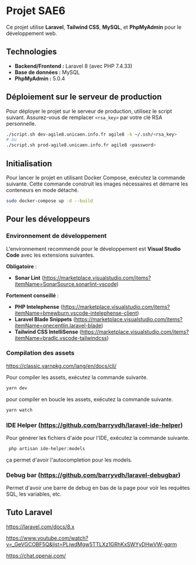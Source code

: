 # Projet SAE6

Ce projet utilise **Laravel**, **Tailwind CSS**, **MySQL**, et **PhpMyAdmin** pour le développement web.


## Technologies

- **Backend/Frontend :** Laravel 8 (avec PHP 7.4.33)
- **Base de données :** MySQL
- **PhpMyAdmin :** 5.0.4

## Déploiement sur le serveur de production

Pour déployer le projet sur le serveur de production, utilisez le script suivant. Assurez-vous de remplacer `<rsa_key>` par votre clé RSA personnelle.

```bash
./script.sh dev-agile8.unicaen.info.fr agile8 -k ~/.ssh/<rsa_key>
# ou
./script.sh prod-agile8.unicaen.info.fr agile8 <password>
```

## Initialisation

Pour lancer le projet en utilisant Docker Compose, exécutez la commande suivante. Cette commande construit les images nécessaires et démarre les conteneurs en mode détaché.

```bash
sudo docker-compose up -d --build
```


## Pour les développeurs

### Environnement de développement

L'environnement recommendé pour le développement est **Visual Studio Code** avec les extensions suivantes.

**Obligatoire** :
- **Sonar Lint** (https://marketplace.visualstudio.com/items?itemName=SonarSource.sonarlint-vscode)

**Fortement conseillé** :

- **PHP Intelephense** (https://marketplace.visualstudio.com/items?itemName=bmewburn.vscode-intelephense-client)
- **Laravel Blade Snippets** (https://marketplace.visualstudio.com/items?itemName=onecentlin.laravel-blade)
- **Tailwind CSS IntelliSense** (https://marketplace.visualstudio.com/items?itemName=bradlc.vscode-tailwindcss)

### Compilation des assets

https://classic.yarnpkg.com/lang/en/docs/cli/

Pour compiler les assets, exécutez la commande suivante.

```bash
yarn dev
```

pour compiler en boucle les assets, exécutez la commande suivante.

```bash
yarn watch
```


### IDE Helper (https://github.com/barryvdh/laravel-ide-helper)


Pour générer les fichiers d'aide pour l'IDE, exécutez la commande suivante.

```bash
 php artisan ide-helper:models
```

ça permet d'avoir l'autocompletion pour les models.

### Debug bar (https://github.com/barryvdh/laravel-debugbar)

Permet d'avoir une barre de debug en bas de la page pour voir les requêtes SQL, les variables, etc.


## Tuto Laravel

https://laravel.com/docs/8.x

https://www.youtube.com/watch?v=_GeVGCOBF5Q&list=PLjwdMgw5TTLXz1GRhKxSWYyDHwVW-gqrm

https://chat.openai.com/

